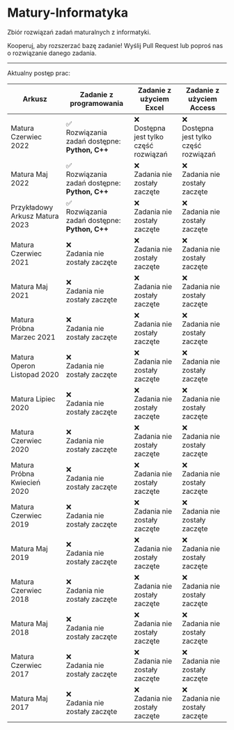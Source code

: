 # Matury-Informatyka

Zbiór rozwiązań zadań maturalnych z informatyki.

Kooperuj, aby rozszerzać bazę zadanie! Wyślij Pull Request lub poproś nas o rozwiązanie danego zadania.

<hr/>

Aktualny postęp prac:

| Arkusz                         | Zadanie z programowania                            | Zadanie z użyciem Excel                   | Zadanie z użyciem Access          |
|--------------------------------|----------------------------------------------------|-------------------------------------------|-----------------------------------|
| Matura Czerwiec 2022           | ✅<br/> Rozwiązania zadań dostępne: **Python, C++** | ❌<br/>Dostępna jest tylko część rozwiązań | ❌<br/>Dostępna jest tylko część rozwiązań |
| Matura Maj 2022                | ✅<br/> Rozwiązania zadań dostępne: **Python, C++** | ❌<br/>Zadania nie zostały zaczęte | ❌<br/>Zadania nie zostały zaczęte |
| Przykładowy Arkusz Matura 2023 | ✅<br/> Rozwiązania zadań dostępne: **Python, C++** | ❌<br/>Zadania nie zostały zaczęte | ❌<br/>Zadania nie zostały zaczęte |
| Matura Czerwiec 2021           | ❌<br/>Zadania nie zostały zaczęte                  | ❌<br/>Zadania nie zostały zaczęte | ❌<br/>Zadania nie zostały zaczęte |
| Matura Maj 2021                | ❌<br/>Zadania nie zostały zaczęte                  | ❌<br/>Zadania nie zostały zaczęte | ❌<br/>Zadania nie zostały zaczęte |
| Matura Próbna Marzec 2021      | ❌<br/>Zadania nie zostały zaczęte                  | ❌<br/>Zadania nie zostały zaczęte | ❌<br/>Zadania nie zostały zaczęte |
| Matura Operon Listopad 2020    | ❌<br/>Zadania nie zostały zaczęte                  | ❌<br/>Zadania nie zostały zaczęte | ❌<br/>Zadania nie zostały zaczęte |
| Matura Lipiec 2020             | ❌<br/>Zadania nie zostały zaczęte                  | ❌<br/>Zadania nie zostały zaczęte | ❌<br/>Zadania nie zostały zaczęte |
| Matura Czerwiec 2020           | ❌<br/>Zadania nie zostały zaczęte                  | ❌<br/>Zadania nie zostały zaczęte | ❌<br/>Zadania nie zostały zaczęte |
| Matura Próbna Kwiecień 2020    | ❌<br/>Zadania nie zostały zaczęte                  | ❌<br/>Zadania nie zostały zaczęte | ❌<br/>Zadania nie zostały zaczęte |
| Matura Czerwiec 2019           | ❌<br/>Zadania nie zostały zaczęte                  | ❌<br/>Zadania nie zostały zaczęte | ❌<br/>Zadania nie zostały zaczęte |
| Matura Maj 2019                | ❌<br/>Zadania nie zostały zaczęte                  | ❌<br/>Zadania nie zostały zaczęte | ❌<br/>Zadania nie zostały zaczęte |
| Matura Czerwiec 2018           | ❌<br/>Zadania nie zostały zaczęte                  | ❌<br/>Zadania nie zostały zaczęte | ❌<br/>Zadania nie zostały zaczęte |
| Matura Maj 2018                | ❌<br/>Zadania nie zostały zaczęte                  | ❌<br/>Zadania nie zostały zaczęte | ❌<br/>Zadania nie zostały zaczęte |
| Matura Czerwiec 2017           | ❌<br/>Zadania nie zostały zaczęte                  | ❌<br/>Zadania nie zostały zaczęte | ❌<br/>Zadania nie zostały zaczęte |
| Matura Maj 2017                | ❌<br/>Zadania nie zostały zaczęte                  | ❌<br/>Zadania nie zostały zaczęte | ❌<br/>Zadania nie zostały zaczęte |

